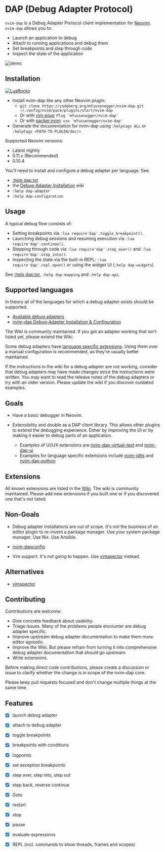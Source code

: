 # DAP (Debug Adapter Protocol)

`nvim-dap` is a Debug Adapter Protocol client implementation for [Neovim][1].
`nvim-dap` allows you to:

- Launch an application to debug
- Attach to running applications and debug them
- Set breakpoints and step through code
- Inspect the state of the application

![demo][demo]

## Installation

[![LuaRocks](https://img.shields.io/luarocks/v/mfussenegger/nvim-dap?logo=lua&color=purple)](https://luarocks.org/modules/mfussenegger/nvim-dap)

- Install nvim-dap like any other Neovim plugin:
  - `git clone https://codeberg.org/mfussenegger/nvim-dap.git ~/.config/nvim/pack/plugins/start/nvim-dap`
  - Or with [vim-plug][11]: `Plug 'mfussenegger/nvim-dap'`
  - Or with [packer.nvim][12]: `use 'mfussenegger/nvim-dap'`
- Generate the documentation for nvim-dap using `:helptags ALL` or
  `:helptags <PATH-TO-PLUGIN/doc/>`

Supported Neovim versions:

- Latest nightly
- 0.11.x (Recommended)
- 0.10.4

You'll need to install and configure a debug adapter per language. See

- [:help dap.txt](doc/dap.txt)
- the [Debug-Adapter Installation][5] wiki
- `:help dap-adapter`
- `:help dap-configuration`

## Usage

A typical debug flow consists of:

- Setting breakpoints via `:lua require'dap'.toggle_breakpoint()`.
- Launching debug sessions and resuming execution via `:lua require'dap'.continue()`.
- Stepping through code via `:lua require'dap'.step_over()` and `:lua require'dap'.step_into()`.
- Inspecting the state via the built-in REPL: `:lua require'dap'.repl.open()`
  or using the widget UI (`:help dap-widgets`)

See [:help dap.txt](doc/dap.txt), `:help dap-mapping` and `:help dap-api`.

## Supported languages

In theory all of the languages for which a debug adapter exists should be
supported.

- [Available debug adapters][13]
- [nvim-dap Debug-Adapter Installation & Configuration][5]

The Wiki is community maintained. If you got an adapter working that isn't
listed yet, please extend the Wiki.

Some debug adapters have [language specific
extensions](https://codeberg.org/mfussenegger/nvim-dap/wiki/Extensions#language-specific-extensions).
Using them over a manual configuration is recommended, as they're
usually better maintained.

If the instructions in the wiki for a debug adapter are not working, consider
that debug adapters may have made changes since the instructions were written.
You may want to read the release notes of the debug adapters or try with an
older version. Please update the wiki if you discover outdated examples.

## Goals

- Have a basic debugger in Neovim.
- Extensibility and double as a DAP client library. This allows other plugins
  to extend the debugging experience. Either by improving the UI or by making
  it easier to debug parts of an application.

  - Examples of UI/UX extensions are [nvim-dap-virtual-text][7] and [nvim-dap-ui][15]
  - Examples for language specific extensions include [nvim-jdtls][8] and [nvim-dap-python][9]

## Extensions

All known extensions are listed in the [Wiki][10]. The wiki is community
maintained. Please add new extensions if you built one or if you discovered one
that's not listed.

## Non-Goals

- Debug adapter installations are out of scope. It's not the business of an
  editor plugin to re-invent a package manager. Use your system package
  manager. Use Nix. Use Ansible.

- [nvim-dapconfig](https://github.com/nvim-lua/wishlist/issues/37#issuecomment-1023363686)

- Vim support. It's not going to happen. Use [vimspector][2] instead.

## Alternatives

- [vimspector][2]


## Contributing

Contributions are welcome:

- Give concrete feedback about usability.
- Triage issues. Many of the problems people encounter are debug
  adapter specific.
- Improve upstream debug adapter documentation to make them more editor
  agnostic.
- Improve the Wiki. But please refrain from turning it into comprehensive debug
  adapter documentation that should go upstream.
- Write extensions.

Before making direct code contributions, please create a discussion or issue to
clarify whether the change is in scope of the nvim-dap core.

Please keep pull requests focused and don't change multiple things at the same
time.

## Features

- [x] launch debug adapter
- [x] attach to debug adapter
- [x] toggle breakpoints
- [x] breakpoints with conditions
- [x] logpoints
- [x] set exception breakpoints
- [x] step over, step into, step out
- [x] step back, reverse continue
- [x] Goto
- [x] restart
- [x] stop
- [x] pause
- [x] evaluate expressions
- [x] REPL (incl. commands to show threads, frames and scopes)


[1]: https://neovim.io/
[2]: https://github.com/puremourning/vimspector
[5]: https://codeberg.org/mfussenegger/nvim-dap/wiki/Debug-Adapter-installation
[7]: https://github.com/theHamsta/nvim-dap-virtual-text
[8]: https://codeberg.org/mfussenegger/nvim-jdtls
[9]: https://codeberg.org/mfussenegger/nvim-dap-python
[10]: https://codeberg.org/mfussenegger/nvim-dap/wiki/Extensions
[11]: https://github.com/junegunn/vim-plug
[12]: https://github.com/wbthomason/packer.nvim
[13]: https://microsoft.github.io/debug-adapter-protocol/implementors/adapters/
[15]: https://github.com/rcarriga/nvim-dap-ui
[demo]: https://user-images.githubusercontent.com/38700/124292938-669a7100-db56-11eb-93b8-77b66994fc8a.gif

